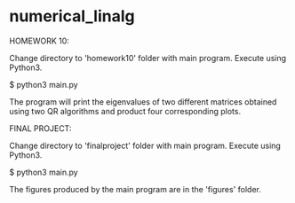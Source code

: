 # numerical_linalg

HOMEWORK 10:

Change directory to 'homework10' folder with main program.
Execute using Python3.

$ python3 main.py 

The program will print the eigenvalues of two different matrices obtained using two QR algorithms and product four corresponding plots.

FINAL PROJECT: 

Change directory to 'finalproject' folder with main program.
Execute using Python3.

$ python3 main.py 

The figures produced by the main program are in the 'figures' folder.